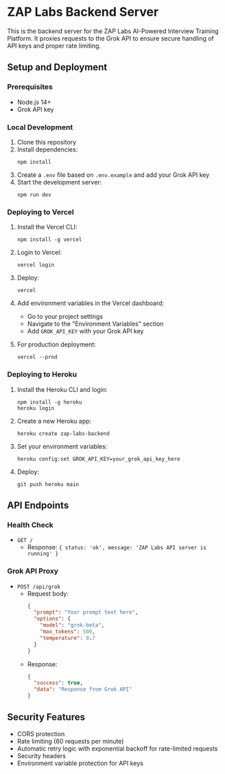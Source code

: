 # ZAP Labs Backend Server

This is the backend server for the ZAP Labs AI-Powered Interview Training Platform. It proxies requests to the Grok API to ensure secure handling of API keys and proper rate limiting.

## Setup and Deployment

### Prerequisites
- Node.js 14+
- Grok API key

### Local Development

1. Clone this repository
2. Install dependencies:
   ```
   npm install
   ```
3. Create a `.env` file based on `.env.example` and add your Grok API key
4. Start the development server:
   ```
   npm run dev
   ```

### Deploying to Vercel

1. Install the Vercel CLI:
   ```
   npm install -g vercel
   ```

2. Login to Vercel:
   ```
   vercel login
   ```

3. Deploy:
   ```
   vercel
   ```

4. Add environment variables in the Vercel dashboard:
   - Go to your project settings
   - Navigate to the "Environment Variables" section
   - Add `GROK_API_KEY` with your Grok API key

5. For production deployment:
   ```
   vercel --prod
   ```

### Deploying to Heroku

1. Install the Heroku CLI and login:
   ```
   npm install -g heroku
   heroku login
   ```

2. Create a new Heroku app:
   ```
   heroku create zap-labs-backend
   ```

3. Set your environment variables:
   ```
   heroku config:set GROK_API_KEY=your_grok_api_key_here
   ```

4. Deploy:
   ```
   git push heroku main
   ```

## API Endpoints

### Health Check
- `GET /`
  - Response: `{ status: 'ok', message: 'ZAP Labs API server is running' }`

### Grok API Proxy
- `POST /api/grok`
  - Request body:
    ```json
    {
      "prompt": "Your prompt text here",
      "options": {
        "model": "grok-beta",
        "max_tokens": 500,
        "temperature": 0.7
      }
    }
    ```
  - Response:
    ```json
    {
      "success": true,
      "data": "Response from Grok API"
    }
    ```

## Security Features

- CORS protection
- Rate limiting (60 requests per minute)
- Automatic retry logic with exponential backoff for rate-limited requests
- Security headers
- Environment variable protection for API keys